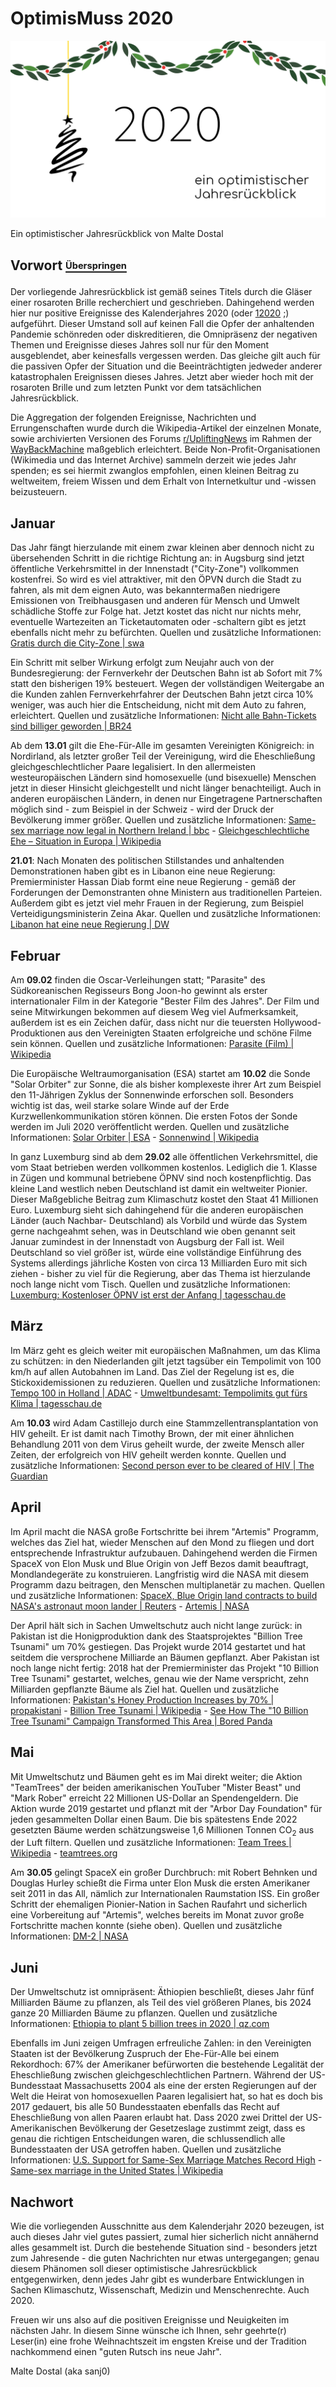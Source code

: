 # OptimisMuss 2020
![2020 - ein optimistischer Jahresrückblick](OptimisMuss2020_white_bg.png)

Ein optimistischer Jahresrückblick von Malte Dostal

## Vorwort [<sub><sup>Überspringen</sup></sub>](#januar)

Der vorliegende Jahresrückblick ist gemäß seines Titels durch die Gläser einer rosaroten Brille recherchiert und geschrieben. Dahingehend werden hier nur positive Ereignisse des Kalenderjahres 2020 (oder [12020](https://de.wikipedia.org/wiki/Holozän-Kalender) ;) aufgeführt. Dieser Umstand soll auf keinen Fall die Opfer der anhaltenden Pandemie schönreden oder diskreditieren, die Omnipräsenz der negativen Themen und Ereignisse dieses Jahres soll nur für den Moment ausgeblendet, aber keinesfalls vergessen werden. Das gleiche gilt auch für die passiven Opfer der Situation und die Beeinträchtigten jedweder anderer katastrophalen Ereignissen dieses Jahres. 
Jetzt aber wieder hoch mit der rosaroten Brille und zum letzten Punkt vor dem tatsächlichen Jahresrückblick.

Die Aggregation der folgenden Ereignisse, Nachrichten und Errungenschaften wurde durch die Wikipedia-Artikel der einzelnen Monate, sowie archivierten Versionen des Forums [r/UpliftingNews](https://www.reddit.com/r/UpliftingNews) im Rahmen der [WayBackMachine](https://archive.org/web/) maßgeblich erleichtert. Beide Non-Profit-Organisationen (Wikimedia und das Internet Archive) sammeln derzeit wie jedes Jahr spenden; es sei hiermit zwanglos empfohlen, einen kleinen Beitrag zu weltweitem, freiem Wissen und dem Erhalt von Internetkultur und -wissen beizusteuern.
 

## Januar

Das Jahr fängt hierzulande mit einem zwar kleinen aber dennoch nicht zu übersehenden Schritt in die richtige Richtung an: in Augsburg sind jetzt öffentliche Verkehrsmittel in der Innenstadt ("City-Zone") vollkommen kostenfrei. So wird es viel attraktiver, mit den ÖPVN durch die Stadt zu fahren, als mit dem eignen Auto, was bekanntermaßen niedrigere Emissionen von Treibhausgasen und anderen für Mensch und Umwelt schädliche Stoffe zur Folge hat. Jetzt kostet das nicht nur nichts mehr, eventuelle Wartezeiten an Ticketautomaten oder -schaltern gibt es jetzt ebenfalls nicht mehr zu befürchten. 
Quellen und zusätzliche Informationen: [Gratis durch die City-Zone | swa](https://www.sw-augsburg.de/magazin/detail/gratis-durch-die-city-zone/) 

Ein Schritt mit selber Wirkung erfolgt zum Neujahr auch von der Bundesregierung: der Fernverkehr der Deutschen Bahn ist ab Sofort mit 7% statt den bisherigen 19% besteuert. Wegen der vollständigen Weitergabe an die Kunden zahlen Fernverkehrfahrer der Deutschen Bahn jetzt circa 10% weniger, was auch hier die Entscheidung, nicht mit dem Auto zu fahren, erleichtert.
Quellen und zusätzliche Informationen: [Nicht alle Bahn-Tickets sind billiger geworden | BR24](https://www.br.de/nachrichten/deutschland-welt/nicht-alle-bahn-tickets-sind-billiger-geworden,Rmcg1SM)

Ab dem **13.01** gilt die Ehe-Für-Alle im gesamten Vereinigten Königreich: in Nordirland, als letzter großer Teil der Vereinigung, wird die Eheschließung gleichgeschlechtlicher Paare  legalisiert. In den allermeisten westeuropäischen Ländern sind homosexuelle (und bisexuelle) Menschen jetzt in dieser Hinsicht gleichgestellt und nicht länger benachteiligt. Auch in anderen europäischen Ländern, in denen nur Eingetragene Partnerschaften möglich sind - zum Beispiel in der Schweiz - wird der Druck der Bevölkerung immer größer.
Quellen und zusätzliche Informationen: [Same-sex marriage now legal in Northern Ireland | bbc](https://www.bbc.com/news/uk-northern-ireland-51086276) - [Gleichgeschlechtliche Ehe – Situation in Europa | Wikipedia ](https://de.wikipedia.org/wiki/Gleichgeschlechtliche_Ehe#Europa)

**21.01**: Nach Monaten des politischen Stillstandes und anhaltenden Demonstrationen haben gibt es in Libanon eine neue Regierung: Premierminister Hassan Diab formt eine neue Regierung - gemäß der Forderungen der Demonstranten ohne Ministern aus traditionellen Parteien. Außerdem gibt es jetzt viel mehr Frauen in der Regierung, zum Beispiel Verteidigungsministerin Zeina Akar.
Quellen und zusätzliche Informationen: [Libanon hat eine neue Regierung | DW](https://www.dw.com/de/libanon-hat-eine-neue-regierung/a-52102715)


## Februar

Am **09.02** finden die Oscar-Verleihungen statt; "Parasite" des Südkoreanischen Regisseurs Bong Joon-ho gewinnt als erster internationaler Film in der Kategorie "Bester Film des Jahres". Der Film und seine Mitwirkungen bekommen auf diesem Weg viel Aufmerksamkeit, außerdem ist es ein Zeichen dafür, dass nicht nur die teuersten Hollywood-Produktionen aus den Vereinigten Staaten erfolgreiche und schöne Filme sein können.
Quellen und zusätzliche Informationen: [Parasite (Film) | Wikipedia](https://de.wikipedia.org/wiki/Parasite_(Film))

Die Europäische Weltraumorganisation (ESA) startet am **10.02** die Sonde "Solar Orbiter" zur Sonne, die als bisher komplexeste ihrer Art zum Beispiel den 11-Jährigen Zyklus der Sonnenwinde erforschen soll. Besonders wichtig ist das, weil starke solare Winde auf der Erde Kurzwellenkommunikation stören können. Die ersten Fotos der Sonde werden im Juli 2020 veröffentlicht werden.
Quellen und zusätzliche Informationen: [Solar Orbiter | ESA](https://www.esa.int/Science_Exploration/Space_Science/Solar_Orbiter) - [Sonnenwind | Wikipedia](https://de.wikipedia.org/wiki/Sonnenwind#Auswirkungen)

In ganz Luxemburg sind ab dem **29.02** alle öffentlichen Verkehrsmittel, die vom Staat betrieben werden vollkommen kostenlos. Lediglich die 1. Klasse in Zügen und kommunal betriebene ÖPNV sind noch kostenpflichtig. Das kleine Land westlich neben Deutschland ist damit ein weltweiter Pionier. Dieser Maßgebliche Beitrag zum Klimaschutz kostet den Staat 41 Millionen Euro. Luxemburg sieht sich dahingehend für die anderen europäischen Länder (auch Nachbar- Deutschland) als Vorbild und würde das System gerne nachgeahmt sehen, was in Deutschland wie oben genannt seit Januar zumindest in der Innenstadt von Augsburg der Fall ist. Weil Deutschland so viel größer ist, würde eine vollständige Einführung des Systems allerdings jährliche Kosten von circa 13 Milliarden Euro mit sich ziehen - bisher zu viel für die Regierung, aber das Thema ist hierzulande noch lange nicht vom Tisch.
Quellen und zusätzliche Informationen: [Luxemburg: Kostenloser ÖPNV ist erst der Anfang | tagesschau.de](https://www.tagesschau.de/ausland/luxemburg-kostenloser-nahverkehr-101.html)


## März

Im März geht es gleich weiter mit europäischen Maßnahmen, um das Klima zu schützen: in den Niederlanden gilt jetzt tagsüber ein Tempolimit von 100 km/h auf allen Autobahnen im Land. Das Ziel der Regelung ist es, die Stickoxidemissionen zu reduzieren.
Quellen und zusätzliche Informationen: [Tempo 100 in Holland | ADAC](https://www.adac.de/verkehr/tempo-100-holland/) - [Umweltbundesamt: Tempolimits gut fürs Klima | tagesschau.de](https://www.tagesschau.de/inland/tempolimit-umweltamtbundes-studie-101.html) 

Am **10.03** wird Adam Castillejo durch eine Stammzellentransplantation von HIV geheilt. Er ist damit nach Timothy Brown, der mit einer ähnlichen Behandlung 2011 von dem Virus geheilt wurde, der zweite Mensch aller Zeiten, der erfolgreich von HIV geheilt werden konnte.
Quellen und zusätzliche Informationen: [Second person ever to be cleared of HIV | The Guardian](https://www.theguardian.com/science/2020/mar/09/second-person-cleared-hiv-adam-castillejo-reveals-identity)

## April

Im April macht die NASA große Fortschritte bei ihrem "Artemis" Programm, welches das Ziel hat, wieder Menschen auf den Mond zu fliegen und dort entsprechende Infrastruktur aufzubauen. Dahingehend werden die Firmen SpaceX von Elon Musk und Blue Origin von Jeff Bezos damit beauftragt, Mondlandegeräte zu konstruieren. Langfristig wird die NASA mit diesem Programm dazu beitragen, den Menschen multiplanetär zu machen.
Quellen und zusätzliche Informationen: [SpaceX, Blue Origin land contracts to build NASA's astronaut moon lander | Reuters](https://uk.reuters.com/article/us-space-exploration-nasa/musks-spacex-bezos-blue-origin-land-contracts-to-build-nasas-astronaut-moon-lander-idUKKBN22C3DI) - [Artemis | NASA](https://www.nasa.gov/specials/artemis/) 

Der April hält sich in Sachen Umweltschutz auch nicht lange zurück: in Pakistan ist die Honigproduktion dank des Staatsprojektes "Billion Tree Tsunami" um 70% gestiegen. Das Projekt wurde 2014 gestartet und hat seitdem die versprochene Milliarde an Bäumen gepflanzt. Aber Pakistan ist noch lange nicht fertig: 2018 hat der Premierminister das Projekt "10 Billion Tree Tsunami" gestartet, welches, genau wie der Name verspricht, zehn Milliarden gepflanzte Bäume als Ziel hat.
Quellen und zusätzliche Informationen: [Pakistan's Honey Production Increases by 70% | propakistani](https://web.archive.org/web/20200422145651/https://propakistani.pk/2020/04/20/pakistans-honey-production-increases-by-70-thanks-to-billion-tree-project/) - [Billion Tree Tsunami | Wikipedia](https://en.wikipedia.org/wiki/Billion_Tree_Tsunami) - [See How The "10 Billion Tree Tsunami"  Campaign Transformed This Area | Bored Panda](https://www.boredpanda.com/ten-billion-tree-tsunami-project-progress/?utm_source=google&utm_medium=organic&utm_campaign=organic)


## Mai

Mit Umweltschutz und Bäumen geht es im Mai direkt weiter; die Aktion "TeamTrees" der beiden amerikanischen YouTuber "Mister Beast" und "Mark Rober" erreicht 22 Millionen US-Dollar an Spendengeldern. Die Aktion wurde 2019 gestartet und pflanzt mit der "Arbor Day Foundation" für jeden gesammelten Dollar einen Baum. Die bis spätestens Ende 2022 gesetzten Bäume werden schätzungsweise 1,6 Millionen Tonnen CO<sub>2</sub> aus der Luft filtern.
Quellen und zusätzliche Informationen: [Team Trees | Wikipedia](https://de.wikipedia.org/wiki/Team_Trees) - [teamtrees.org](https://teamtrees.org)

Am **30.05** gelingt SpaceX ein großer Durchbruch: mit Robert Behnken und Douglas Hurley schießt die Firma unter Elon Musk die ersten Amerikaner seit 2011 in das All, nämlich zur Internationalen Raumstation ISS. Ein großer Schritt der ehemaligen Pionier-Nation in Sachen Raufahrt und sicherlich eine Vorbereitung auf "Artemis", welches bereits im Monat zuvor große Fortschritte machen konnte (siehe oben).
Quellen und zusätzliche Informationen: [DM-2 | NASA](https://www.nasa.gov/specials/dm2/)


## Juni

Der Umweltschutz ist omnipräsent: Äthiopien beschließt, dieses Jahr fünf Milliarden Bäume zu pflanzen, als Teil des viel größeren Planes, bis 2024 ganze 20 Milliarden Bäume zu pflanzen.
Quellen und zusätzliche Informationen: [Ethiopia to plant 5 billion trees in 2020 | qz.com](https://web.archive.org/web/20200610192642/https://qz.com/africa/1866532/ethiopia-to-plant-5-billion-trees-in-2020-to-beat-climate-change/)

Ebenfalls im Juni zeigen Umfragen erfreuliche Zahlen: in den Vereinigten Staaten ist der Bevölkerung Zuspruch der Ehe-Für-Alle bei einem Rekordhoch: 67% der Amerikaner befürworten die bestehende Legalität der Eheschließung zwischen gleichgeschlechtlichen Partnern. Während der US-Bundesstaat Massachusetts 2004 als eine der ersten Regierungen auf der Welt die Heirat von homosexuellen Paaren legalisiert hat, so hat es doch bis 2017 gedauert, bis alle 50 Bundesstaaten ebenfalls das Recht auf Eheschließung von allen Paaren erlaubt hat. Dass 2020 zwei Drittel der US-Amerikanischen Bevölkerung der Gesetzeslage zustimmt zeigt, dass es genau die richtigen Entscheidungen waren, die schlussendlich alle Bundesstaaten der USA getroffen haben.
Quellen und zusätzliche Informationen: [U.S. Support for Same-Sex Marriage Matches Record High](https://news.gallup.com/poll/311672/support-sex-marriage-matches-record-high.aspx) - [Same-sex marriage in the United States | Wikipedia](https://en.wikipedia.org/wiki/Same-sex_marriage_in_the_United_States)

## Nachwort

Wie die vorliegenden Ausschnitte aus dem Kalenderjahr 2020 bezeugen, ist auch dieses Jahr viel gutes passiert, zumal hier sicherlich nicht annähernd alles gesammelt ist. Durch die bestehende Situation sind - besonders jetzt zum Jahresende - die guten Nachrichten nur etwas untergegangen; genau diesem Phänomen soll dieser optimistische Jahresrückblick entgegenwirken, denn jedes Jahr gibt es wunderbare Entwicklungen in Sachen Klimaschutz, Wissenschaft, Medizin und Menschenrechte. Auch 2020.

Freuen wir uns also auf die positiven Ereignisse und Neuigkeiten im nächsten Jahr.
In diesem Sinne wünsche ich Ihnen, sehr geehrte(r) Leser(in) eine frohe Weihnachtszeit im engsten Kreise und der Tradition nachkommend einen "guten Rutsch ins neue Jahr".

Malte Dostal (aka sanj0)
